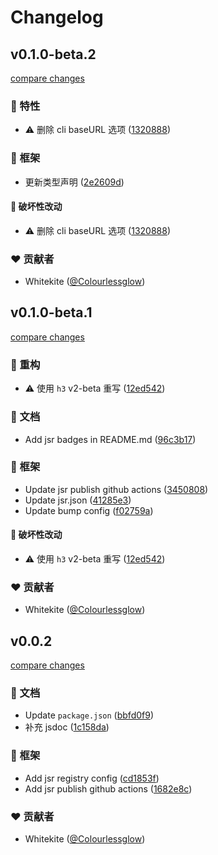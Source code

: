 # Changelog


## v0.1.0-beta.2

[compare changes](https://github.com/Colourlessglow/preview-serve/compare/v0.1.0-beta.1...v0.1.0-beta.2)

### 🚀 特性

- ⚠️  删除 cli baseURL 选项 ([1320888](https://github.com/Colourlessglow/preview-serve/commit/1320888))

### 🏡 框架

- 更新类型声明 ([2e2609d](https://github.com/Colourlessglow/preview-serve/commit/2e2609d))

#### 🚨 破坏性改动

- ⚠️  删除 cli baseURL 选项 ([1320888](https://github.com/Colourlessglow/preview-serve/commit/1320888))

### ❤️ 贡献者

- Whitekite ([@Colourlessglow](https://github.com/Colourlessglow))

## v0.1.0-beta.1

[compare changes](https://github.com/Colourlessglow/preview-serve/compare/v0.0.2...v0.1.0-beta.1)

### 💅 重构

- ⚠️  使用 `h3` v2-beta 重写 ([12ed542](https://github.com/Colourlessglow/preview-serve/commit/12ed542))

### 📖 文档

- Add jsr badges in README.md ([96c3b17](https://github.com/Colourlessglow/preview-serve/commit/96c3b17))

### 🏡 框架

- Update jsr publish github actions ([3450808](https://github.com/Colourlessglow/preview-serve/commit/3450808))
- Update jsr.json ([41285e3](https://github.com/Colourlessglow/preview-serve/commit/41285e3))
- Update bump config ([f02759a](https://github.com/Colourlessglow/preview-serve/commit/f02759a))

#### 🚨 破坏性改动

- ⚠️  使用 `h3` v2-beta 重写 ([12ed542](https://github.com/Colourlessglow/preview-serve/commit/12ed542))

### ❤️ 贡献者

- Whitekite ([@Colourlessglow](https://github.com/Colourlessglow))

## v0.0.2

[compare changes](https://github.com/Colourlessglow/preview-serve/compare/v0.0.1...v0.0.2)

### 📖 文档

- Update `package.json` ([bbfd0f9](https://github.com/Colourlessglow/preview-serve/commit/bbfd0f9))
- 补充 jsdoc ([1c158da](https://github.com/Colourlessglow/preview-serve/commit/1c158da))

### 🏡 框架

- Add jsr registry config ([cd1853f](https://github.com/Colourlessglow/preview-serve/commit/cd1853f))
- Add jsr publish github actions ([1682e8c](https://github.com/Colourlessglow/preview-serve/commit/1682e8c))

### ❤️ 贡献者

- Whitekite ([@Colourlessglow](http://github.com/Colourlessglow))


